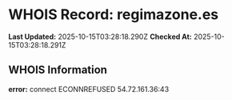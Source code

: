 # WHOIS Record: regimazone.es

**Last Updated:** 2025-10-15T03:28:18.290Z
**Checked At:** 2025-10-15T03:28:18.291Z

## WHOIS Information

**error:** connect ECONNREFUSED 54.72.161.36:43

